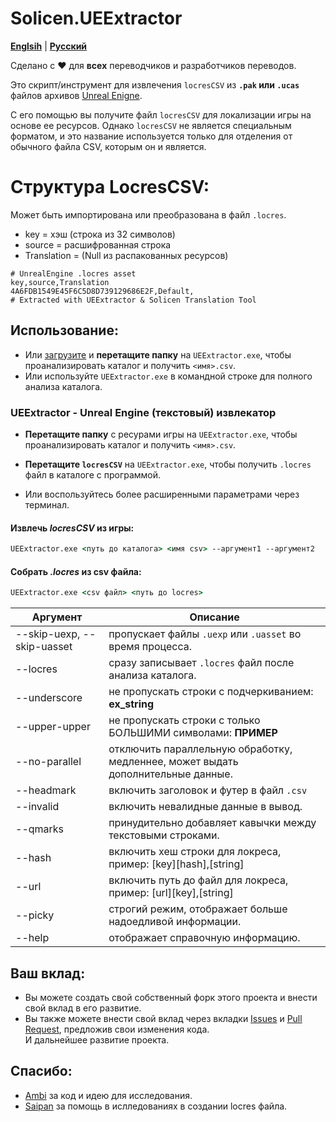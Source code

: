 # Solicen.UEExtractor

[**Englsih**](/README.md) | [**Русский**](./docs/ru/README.ru.md)

Сделано с ❤️ для **всех** переводчиков и разработчиков переводов.

Это скрипт/инструмент для извлечения `locresCSV` из **`.pak` или `.ucas`** файлов архивов [Unreal Enigne](https://www.unrealengine.com/).

С его помощью вы получите файл `locresCSV` для локализации игры на основе ее ресурсов. Однако `locresCSV` не является специальным форматом, и это название используется только для отделения от обычного файла CSV, которым он и является.

# Структура LocresCSV:
Может быть импортирована или преобразована в файл `.locres`.
- key = хэш (строка из 32 символов) 
- source = расшифрованная строка
- Translation = (Null из распакованных ресурсов)
```
# UnrealEngine .locres asset
key,source,Translation
4A6FDB1549E45F6C5D8D739129686E2F,Default,
# Extracted with UEExtractor & Solicen Translation Tool
```

## Использование:
* Или [загрузите](https://github.com/SolicenTEAM/UEExtractor/releases) и **перетащите папку** на `UEExtractor.exe`, чтобы проанализировать каталог и получить `<имя>.csv`.
* Или используйте `UEExtractor.exe` в командной строке для полного анализа каталога.

### UEExtractor - Unreal Engine (текстовый) извлекатор
* **Перетащите папку** с ресурами игры на `UEExtractor.exe`, чтобы проанализировать каталог и получить `<имя>.csv`. 
- **Перетащите `locresCSV`** на `UEExtractor.exe`, чтобы получить `.locres` файл в каталоге с программой.
* Или воспользуйтесь более расширенными параметрами через терминал.

#### Извлечь *locresCSV* из игры:
```cmd
UEExtractor.exe <путь до каталога> <имя csv> --аргумент1 --аргумент2
```

#### Собрать *.locres* из csv файла:
```cmd
UEExtractor.exe <csv файл> <путь до locres> 
```


| Аргумент | Описание |
|----------|-------------|
| --skip-uexp, --skip-uasset | пропускает файлы `.uexp` или `.uasset` во время процесса.
| --locres | сразу записывает `.locres` файл после анализа каталога.
| --underscore | не пропускать строки с подчеркиванием: **ex_string**
| --upper-upper | не пропускать строки с только БОЛЬШИМИ символами: **ПРИМЕР**
| --no-parallel | отключить параллельную обработку, медленнее, может выдать дополнительные данные.
| --headmark | включить заголовок и футер в файл `.csv`
| --invalid | включить невалидные данные в вывод.
| --qmarks | принудительно добавляет кавычки между текстовыми строками.
| --hash | включить хеш строки для локреса, пример: [key][hash],[string]
| --url | включить путь до файл для локреса, пример: [url][key],[string]
| --picky | строгий режим, отображает больше надоедливой информации.
| --help | отображает справочную информацию.


## Ваш вклад:
* Вы можете создать свой собственный форк этого проекта и внести свой вклад в его развитие.
* Вы также можете внести свой вклад через вкладки [Issues](https://github.com/SolicenTEAM/UEExtractor/issues) и [Pull Request](https://github.com/SolicenTEAM/UEExtractor/pulls), предложив свои изменения кода.<br>И дальнейшее развитие проекта. 

## Спасибо:
- [Ambi](https://github.com/JunkBeat) за код и идею для исследования. 
- [Saipan](https://github.com/Saipan0) за помощь в ислледованиях в создании locres файла.
